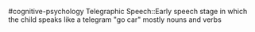 #cognitive-psychology 
Telegraphic Speech::Early speech stage in which the child speaks like a telegram "go car" mostly nouns and verbs
<!--SR:!2024-04-10,2,230-->